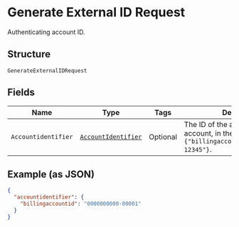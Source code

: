 
# Generate External ID Request

Authenticating account ID.

## Structure

`GenerateExternalIDRequest`

## Fields

| Name | Type | Tags | Description | Getter | Setter |
|  --- | --- | --- | --- | --- | --- |
| `Accountidentifier` | [`AccountIdentifier`](../../doc/models/account-identifier.md) | Optional | The ID of the authenticating billing account, in the format `{"billingaccountid":"1234567890-12345"}`. | AccountIdentifier getAccountidentifier() | setAccountidentifier(AccountIdentifier accountidentifier) |

## Example (as JSON)

```json
{
  "accountidentifier": {
    "billingaccountid": "0000000000-00001"
  }
}
```

